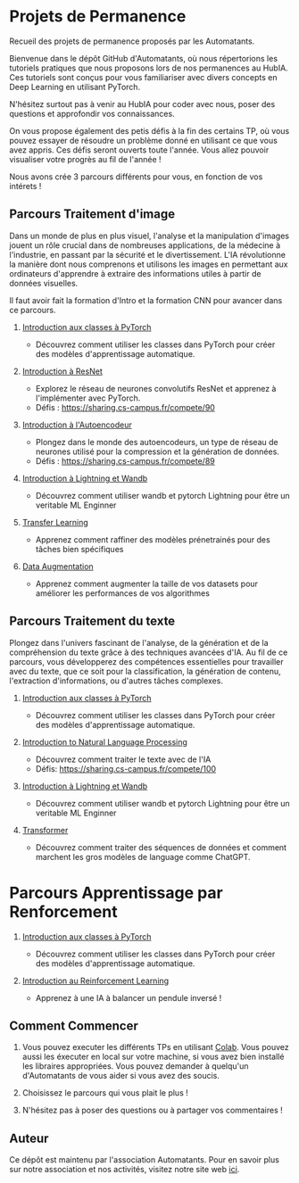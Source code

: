 # Projets de Permanence
Recueil des projets de permanence proposés par les Automatants.

Bienvenue dans le dépôt GitHub d'Automatants, où nous répertorions les tutoriels pratiques que nous proposons lors de nos permanences au HubIA. Ces tutoriels sont conçus pour vous familiariser avec divers concepts en Deep Learning en utilisant PyTorch. 

N'hésitez surtout pas à venir au HubIA pour coder avec nous, poser des questions et approfondir vos connaissances.

On vous propose également des petis défis à la fin des certains TP, où vous pouvez essayer de résoudre un problème donné en utilisant ce que vous avez appris. Ces défis seront ouverts toute l'année. Vous allez pouvoir visualiser votre progrès au fil de l'année ! 

Nous avons crée 3 parcours différents pour vous, en fonction de vos intérets ! 


## Parcours Traitement d'image

Dans un monde de plus en plus visuel, l'analyse et la manipulation d'images jouent un rôle crucial dans de nombreuses applications, de la médecine à l'industrie, en passant par la sécurité et le divertissement. L'IA révolutionne la manière dont nous comprenons et utilisons les images en permettant aux ordinateurs d'apprendre à extraire des informations utiles à partir de données visuelles.

Il faut avoir fait la formation d'Intro et la formation CNN pour avancer dans ce parcours. 

1. [Introduction aux classes à PyTorch](/TP1_Classe)
   - Découvrez comment utiliser les classes dans PyTorch pour créer des modèles d'apprentissage automatique.

2. [Introduction à ResNet](/TP2_Resnet)
   - Explorez le réseau de neurones convolutifs ResNet et apprenez à l'implémenter avec PyTorch.
   - Défis : https://sharing.cs-campus.fr/compete/90

3. [Introduction à l'Autoencodeur](/TP3_Autoencodeur)
   - Plongez dans le monde des autoencodeurs, un type de réseau de neurones utilisé pour la compression et la génération de données.
   - Défis : https://sharing.cs-campus.fr/compete/89

4. [Introduction à Lightning et Wandb](/TP8_)
   - Découvrez comment utiliser wandb et pytorch Lightning pour être un veritable ML Enginner

5. [Transfer Learning](/TP8_)
   - Apprenez comment raffiner des modèles prénetrainés pour des tâches bien spécifiques

6. [Data Augmentation](/TP9_Dropout_Data_Augmentation)
   - Apprenez comment augmenter la taille de vos datasets pour améliorer les performances de vos algorithmes


## Parcours Traitement du texte

Plongez dans l'univers fascinant de l'analyse, de la génération et de la compréhension du texte grâce à des techniques avancées d'IA. Au fil de ce parcours, vous développerez des compétences essentielles pour travailler avec du texte, que ce soit pour la classification, la génération de contenu, l'extraction d'informations, ou d'autres tâches complexes.


1. [Introduction aux classes à PyTorch](/TP1_Classe)
   - Découvrez comment utiliser les classes dans PyTorch pour créer des modèles d'apprentissage automatique.

2. [Introduction to Natural Language Processing](/TP7_Intro_NLP)
   - Découvrez comment traiter le texte avec de l'IA
   - Défis: https://sharing.cs-campus.fr/compete/100

3. [Introduction à Lightning et Wandb](/TP10_PytorchLighting)
   - Découvrez comment utiliser wandb et pytorch Lightning pour être un veritable ML Enginner

4. [Transformer](/TP_Transformer)
   - Découvrez comment traiter des séquences de données et comment marchent les gros modèles de language comme ChatGPT.


# Parcours Apprentissage par Renforcement

1. [Introduction aux classes à PyTorch](/TP1_Classe)
   - Découvrez comment utiliser les classes dans PyTorch pour créer des modèles d'apprentissage automatique.

2. [Introduction au Reinforcement Learning](/TP8_Intro_RL)
   - Apprenez à une IA à balancer un pendule inversé ! 



## Comment Commencer

1. Vous pouvez executer les différents TPs en utilisant [Colab](https://colab.research.google.com/). Vous pouvez aussi les éxecuter en local sur votre machine, si vous avez bien installé les libraires appropriées. Vous pouvez demander à quelqu'un d'Automatants de vous aider si vous avez des soucis.

2. Choisissez le parcours qui vous plait le plus ! 

3. N'hésitez pas à poser des questions ou à partager vos commentaires ! 

## Auteur

Ce dépôt est maintenu par l'association Automatants. Pour en savoir plus sur notre association et nos activités, visitez notre site web [ici](https://automatants.cs-campus.fr/).


